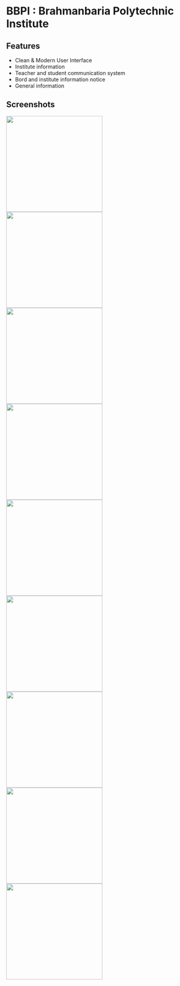 # BBPI : Brahmanbaria Polytechnic Institute


## Features

 - Clean & Modern User Interface
 - Institute information
 - Teacher and student communication system
 - Bord and institute information notice
 - General information


## Screenshots

<img src="assets/screen-shot/Screenshot_1.png" width="256">
<img src="assets/screen-shot/Screenshot_2.png" width="256"> 
<img src="assets/screen-shot/Screenshot_3.png" width="256">  
<img src="assets/screen-shot/Screenshot_4.png" width="256">
<img src="assets/screen-shot/Screenshot_5.png" width="256">
<img src="assets/screen-shot/Screenshot_6.png" width="256">
<img src="assets/screen-shot/Screenshot_7.png" width="256">
<img src="assets/screen-shot/Screenshot_8.png" width="256">
<img src="assets/screen-shot/Screenshot_9.png" width="256">
